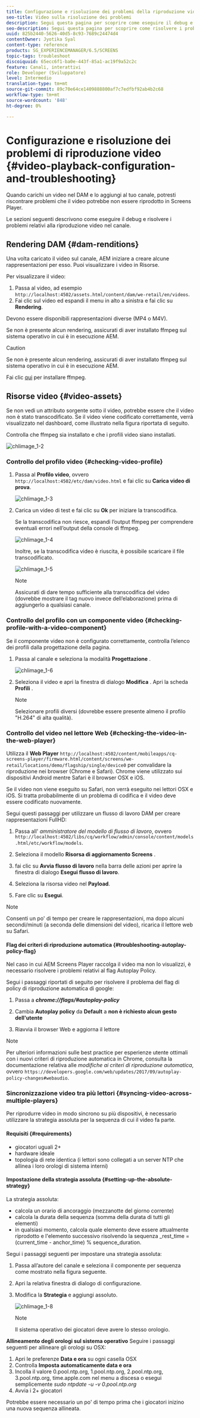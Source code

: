 ```yaml
---
title: Configurazione e risoluzione dei problemi della riproduzione video
seo-title: Video sulla risoluzione dei problemi
description: Segui questa pagina per scoprire come eseguire il debug e risolvere i problemi relativi alla riproduzione video nel tuo canale.
seo-description: Segui questa pagina per scoprire come risolvere i problemi dei video. Quando carichi un video nel DAM e lo aggiungi al tuo canale, potresti riscontrare problemi che il video potrebbe non essere riprodotto in Screens Player e questa sezione descrive come eseguire il debug e risolvere i problemi relativi alla riproduzione video nel tuo canale.
uuid: 825b2440-5626-40d5-8c93-7689c24474d4
contentOwner: Jyotika Syal
content-type: reference
products: SG_EXPERIENCEMANAGER/6.5/SCREENS
topic-tags: troubleshoot
discoiquuid: 65ecc6f1-ba0e-443f-85a1-ac19f9a52c2c
feature: Canali, interattivi
role: Developer (Sviluppatore)
level: Intermedio
translation-type: tm+mt
source-git-commit: 89c70e64ce1409888800af7c7edfbf92ab4b2c68
workflow-type: tm+mt
source-wordcount: '848'
ht-degree: 0%

---
```



# Configurazione e risoluzione dei problemi di riproduzione video {#video-playback-configuration-and-troubleshooting}

Quando carichi un video nel DAM e lo aggiungi al tuo canale, potresti riscontrare problemi che il video potrebbe non essere riprodotto in Screens Player.

Le sezioni seguenti descrivono come eseguire il debug e risolvere i problemi relativi alla riproduzione video nel canale.

## Rendering DAM {#dam-renditions}

Una volta caricato il video sul canale, AEM iniziare a creare alcune rappresentazioni per esso. Puoi visualizzare i video in Risorse.

Per visualizzare il video:

1. Passa al video, ad esempio `http://localhost:4502/assets.html/content/dam/we-retail/en/videos`.
1. Fai clic sul video ed espandi il menu in alto a sinistra e fai clic su **Rendering**.

Devono essere disponibili rappresentazioni diverse (MP4 o M4V).

Se non è presente alcun rendering, assicurati di aver installato ffmpeg sul sistema operativo in cui è in esecuzione AEM.

>[!CAUTION]
>
>Se non è presente alcun rendering, assicurati di aver installato ffmpeg sul sistema operativo in cui è in esecuzione AEM.
>
>Fai clic [qui](https://www.ffmpeg.org/download.html) per installare ffmpeg.

## Risorse video {#video-assets}

Se non vedi un attributo sorgente sotto il video, potrebbe essere che il video non è stato transcodificato. Se il video viene codificato correttamente, verrà visualizzato nel dashboard, come illustrato nella figura riportata di seguito.

Controlla che ffmpeg sia installato e che i profili video siano installati.

![chlimage_1-2](assets/chlimage_1-2.png)

### Controllo del profilo video {#checking-video-profile}

1. Passa al **Profilo video**, ovvero `http://localhost:4502/etc/dam/video.html` e fai clic su **Carica video di prova**.

   ![chlimage_1-3](assets/chlimage_1-3.png)

1. Carica un video di test e fai clic su **Ok** per iniziare la transcodifica.

   Se la transcodifica non riesce, espandi l’output ffmpeg per comprendere eventuali errori nell’output della console di ffmpeg.

   ![chlimage_1-4](assets/chlimage_1-4.png)

   Inoltre, se la transcodifica video è riuscita, è possibile scaricare il file transcodificato.

   ![chlimage_1-5](assets/chlimage_1-5.png)

   >[!NOTE]
   >
   >Assicurati di dare tempo sufficiente alla transcodifica del video (dovrebbe mostrare il tag nuovo invece dell’elaborazione) prima di aggiungerlo a qualsiasi canale.

### Controllo del profilo con un componente video {#checking-profile-with-a-video-component}

Se il componente video non è configurato correttamente, controlla l’elenco dei profili dalla progettazione della pagina.

1. Passa al canale e seleziona la modalità **Progettazione** .

   ![chlimage_1-6](assets/chlimage_1-6.png)

1. Seleziona il video e apri la finestra di dialogo **Modifica** . Apri la scheda **Profili** .

   >[!NOTE]
   >Selezionare profili diversi (dovrebbe essere presente almeno il profilo &quot;H.264&quot; di alta qualità).

### Controllo del video nel lettore Web {#checking-the-video-in-the-web-player}

Utilizza il **Web Player** `http://localhost:4502/content/mobileapps/cq-screens-player/firmware.html/content/screens/we-retail/locations/demo/flagship/single/device0` per convalidare la riproduzione nei browser (Chrome e Safari). Chrome viene utilizzato sui dispositivi Android mentre Safari è il browser OSX e iOS.

Se il video non viene eseguito su Safari, non verrà eseguito nei lettori OSX e iOS. Si tratta probabilmente di un problema di codifica e il video deve essere codificato nuovamente.

Segui questi passaggi per utilizzare un flusso di lavoro DAM per creare rappresentazioni FullHD:

1. Passa all&#39; *amministratore del modello di flusso di lavoro*, ovvero `http://localhost:4502/libs/cq/workflow/admin/console/content/models.html/etc/workflow/models`.
1. Seleziona il modello **Risorsa di aggiornamento Screens** .
1. fai clic su **Avvia flusso di lavoro** nella barra delle azioni per aprire la finestra di dialogo **Esegui flusso di lavoro**.

1. Seleziona la risorsa video nel **Payload**.
1. Fare clic su **Esegui**.

>[!NOTE]
>
>Consenti un po&#39; di tempo per creare le rappresentazioni, ma dopo alcuni secondi/minuti (a seconda delle dimensioni del video), ricarica il lettore web su Safari.

#### Flag dei criteri di riproduzione automatica {#troubleshooting-autoplay-policy-flag}

Nel caso in cui AEM Screens Player raccolga il video ma non lo visualizzi, è necessario risolvere i problemi relativi al flag Autoplay Policy.

Segui i passaggi riportati di seguito per risolvere il problema del flag di policy di riproduzione automatica di google:

1. Passa a ***chrome://flags/#autoplay-policy***
1. Cambia **Autoplay policy** da **Default** a **non è richiesto alcun gesto dell&#39;utente**

1. Riavvia il browser Web e aggiorna il lettore

>[!NOTE]
>
>Per ulteriori informazioni sulle best practice per esperienze utente ottimali con i nuovi criteri di riproduzione automatica in Chrome, consulta la documentazione relativa alle *modifiche ai criteri di riproduzione automatica*, ovvero `https://developers.google.com/web/updates/2017/09/autoplay-policy-changes#webaudio`.

### Sincronizzazione video tra più lettori {#syncing-video-across-multiple-players}

Per riprodurre video in modo sincrono su più dispositivi, è necessario utilizzare la strategia assoluta per la sequenza di cui il video fa parte.

#### Requisiti {#requirements}

* giocatori uguali 2+
* hardware ideale
* topologia di rete identica (i lettori sono collegati a un server NTP che allinea i loro orologi di sistema interni)

#### Impostazione della strategia assoluta {#setting-up-the-absolute-strategy}

La strategia assoluta:

* calcola un orario di ancoraggio (mezzanotte del giorno corrente)
* calcola la durata della sequenza (somma della durata di tutti gli elementi)
* in qualsiasi momento, calcola quale elemento deve essere attualmente riprodotto e l&#39;elemento successivo risolvendo la sequenza _rest_time = (current_time - anchor_time) % sequence_duration.

Segui i passaggi seguenti per impostare una strategia assoluta:

1. Passa all’autore del canale e seleziona il componente per sequenza come mostrato nella figura seguente.
1. Apri la relativa finestra di dialogo di configurazione.
1. Modifica la **Strategia** e aggiungi assoluto.

   ![chlimage_1-8](assets/chlimage_1-8.png)

   >[!NOTE]
   >Il sistema operativo dei giocatori deve avere lo stesso orologio.

**Allineamento degli orologi sul sistema operativo** Seguire i passaggi seguenti per allineare gli orologi su OSX:

1. Apri le preferenze **Data e ora** su ogni casella OSX
1. Controlla **Imposta automaticamente data e ora**
1. Incolla il valore 0.pool.ntp.org, 1.pool.ntp.org, 2.pool.ntp.org, 3.pool.ntp.org, time.apple.com nel menu a discesa o esegui semplicemente *sudo ntpdate -u -v 0.pool.ntp.org*
1. Avvia i 2+ giocatori

Potrebbe essere necessario un po&#39; di tempo prima che i giocatori inizino una nuova sequenza allineata.

